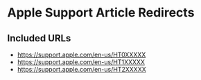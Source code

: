 # Apple Support Article Redirects

## Included URLs
- https://support.apple.com/en-us/HT0XXXXX
- https://support.apple.com/en-us/HT1XXXXX
- https://support.apple.com/en-us/HT2XXXXX
